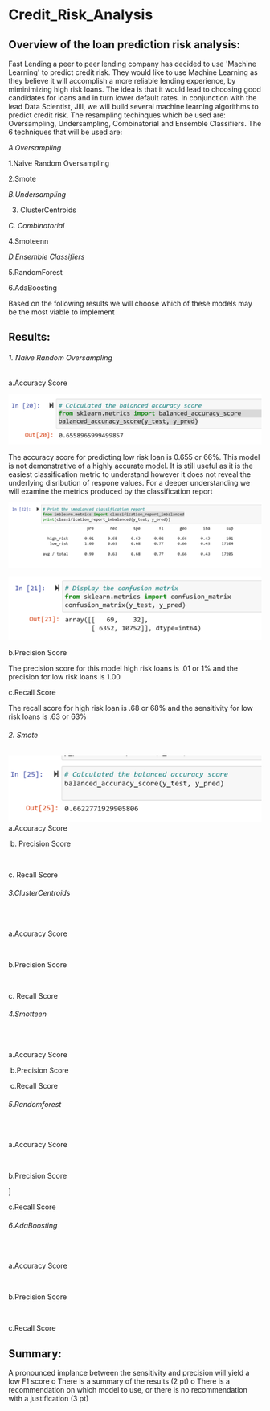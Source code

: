 # Credit_Risk_Analysis

## Overview of the loan prediction risk analysis:

Fast Lending a peer to peer lending company has decided to use 'Machine Learning' to predict credit risk.  They would like to use Machine Learning as they believe it will accomplish a more reliable lending experience, by miminimizing high risk loans.  The idea is that it would lead to choosing good candidates for loans and in turn lower default rates. In conjunction with the lead Data Scientist, Jill, we will build several machine learning algorithms to predict credit risk. The resampling techinques which be used are: Oversampling, Undersampling, Combinatorial and Ensemble Classifiers. The 6 techniques that will be used are:

*A.Oversampling*

   1.Naive Random Oversampling

   2.Smote

*B.Undersampling*

   3. ClusterCentroids

*C. Combinatorial*

   4.Smoteenn

*D.Ensemble Classifiers*

   5.RandomForest
  
   6.AdaBoosting
  
 Based on the following results we will choose which of these models may be the most viable to implement  
	
## Results:

###### 1. Naive Random Oversampling

a.Accuracy Score
        
![Naive_Oversampling](https://github.com/wallaceportia/Credit_Risk_Analysis/blob/main/Resources_pictures/naive%20random%20accuracy.PNG)
	
The accuracy score for predicting low risk loan is 0.655 or 66%. This model is not demonstrative of a highly accurate model. It is still useful as         it is the easiest classification metric to understand however it does not reveal the underlying disribution of respone values. For a deeper understanding we will examine the metrics produced by the classification report
	
![Naive Precision](https://github.com/wallaceportia/Credit_Risk_Analysis/blob/main/Resources_pictures/naive%20random%20classification.PNG)

![Naive CM](https://github.com/wallaceportia/Credit_Risk_Analysis/blob/main/Resources_pictures/naive_random_cm.PNG)

b.Precision Score
	
The precision score for this model high risk loans is .01 or 1% and the precision for low risk loans is 1.00



c.Recall Score

The recall score for high risk loan is .68 or 68% and the sensitivity for low risk loans is .63 or 63% 
	

###### 2. Smote

![Smote Accuracy](https://github.com/wallaceportia/Credit_Risk_Analysis/blob/main/Resources_pictures/smote_accuracy.PNG)
a.Accuracy Score

![]()
b.	Precision Score

![]()

c.	Recall Score


###### 3.ClusterCentroids

![]()

a.Accuracy Score

![]()

b.Precision Score

![]()

c.	Recall Score

###### 4.Smotteen

![]()

a.Accuracy Score

![]()
b.Precision Score


![]()
c.Recall Score



###### 5.Randomforest

![]()

a.Accuracy Score

![]()

b.Precision Score

![]()]

c.Recall Score

###### 6.AdaBoosting

![]()

a.Accuracy Score

![]()

b.Precision Score

![]()

c.Recall Score

	
## Summary:

A pronounced implance between the sensitivity and precision will yield a low F1 score
o	There is a summary of the results (2 pt)
o	There is a recommendation on which model to use, or there is no recommendation with a justification (3 pt)
